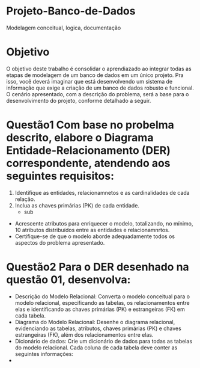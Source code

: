 # Projeto-Banco-de-Dados
Modelagem conceitual, logica, documentação

# Objetivo

O objetivo deste trabalho é consolidar o aprendiazado ao integrar todas as etapas de modelagem de um banco de dados em um único projeto. Pra isso, você deverá imaginar que está desenvolvendo um sistema de informação que exige a criação de um banco de dados robusto e funcional. O cenário apresentado, com a descrição do problema, será a base para o desenvolvimento do projeto, conforme detalhado a seguir.  

# Questão1 Com base no probelma descrito, elabore o Diagrama Entidade-Relacionamento (DER) correspondente, atendendo aos seguintes requisitos: 
1. Identifique as entidades, relacionamnetos e as cardinalidades de cada relação.
2.  Inclua as chaves primárias (PK) de cada entidade.
    - sub
- Acrescente atributos para enriquecer o modelo, totalizando, no mínimo, 10 atributos distribuídos entre as entidades e relacionamnrtos. 
- Certifique-se de que o modelo aborde adequadamente todos os aspectos do problema apresentado.

# Questão2 Para o DER desenhado na questão 01, desenvolva:
- Descrição do Modelo Relacional: Converta o modelo conceitual para o modelo relacional, especificando as tabelas, os relacionamentos entre elas e identificando as chaves primárias (PK) e estrangeiras (FK) em cada tabela.
- Diagrama do Modelo Relacional: Desenhe o diagrama relacional, evidenciando as tabelas, atributos, chaves primárias (PK) e chaves estrangeiras (FK), além dos relacionamentos entre elas.
- Dicionário de dados: Crie um dicionário de dados para todas as tabelas do modelo relacional. Cada coluna de cada tabela deve conter as seguintes informações:
- 
